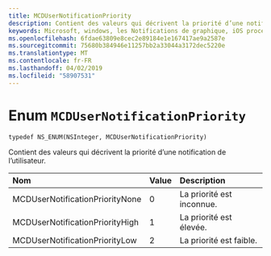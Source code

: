 ```yaml
---
title: MCDUserNotificationPriority
description: Contient des valeurs qui décrivent la priorité d’une notification de l’utilisateur.
keywords: Microsoft, windows, les Notifications de graphique, iOS procédures, procédures iPhone
ms.openlocfilehash: 6fdae63809e8cec2e89184e1e167417ae9a2587e
ms.sourcegitcommit: 75680b384946e11257bb2a33044a3172dec5220e
ms.translationtype: MT
ms.contentlocale: fr-FR
ms.lasthandoff: 04/02/2019
ms.locfileid: "58907531"
---
```

# <a name="enum-mcdusernotificationpriority"></a>Enum `MCDUserNotificationPriority`

```
typedef NS_ENUM(NSInteger, MCDUserNotificationPriority)
```

Contient des valeurs qui décrivent la priorité d’une notification de l’utilisateur.

|Nom | Value | Description |
|:-- |:-- |:-- |
|   MCDUserNotificationPriorityNone |0| La priorité est inconnue.|
|   MCDUserNotificationPriorityHigh |1| La priorité est élevée.|
|   MCDUserNotificationPriorityLow|2| La priorité est faible.|